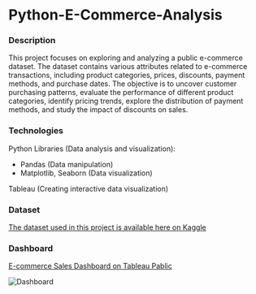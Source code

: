 # Python-E-Commerce-Analysis

### Description
This project focuses on exploring and analyzing a public e-commerce dataset. The dataset contains various attributes related to e-commerce transactions, including product categories, prices, discounts, payment methods, and purchase dates. The objective is to uncover customer purchasing patterns, evaluate the performance of different product categories, identify pricing trends, explore the distribution of payment methods, and study the impact of discounts on sales.

### Technologies
Python Libraries (Data analysis and visualization):
- Pandas (Data manipulation)
- Matplotlib, Seaborn (Data visualization)

Tableau (Creating interactive data visualization)

### Dataset
[The dataset used in this project is available here on Kaggle](https://www.kaggle.com/datasets/steve1215rogg/e-commerce-dataset/data)

### Dashboard
[E-commerce Sales Dashboard on Tableau Pablic](https://public.tableau.com/app/profile/yulia.yakymenko/viz/E-commerceSalesDashbord/Dashboard)

![Dashboard](https://github.com/user-attachments/assets/5e236336-7cef-465b-868a-883f87290d14)
